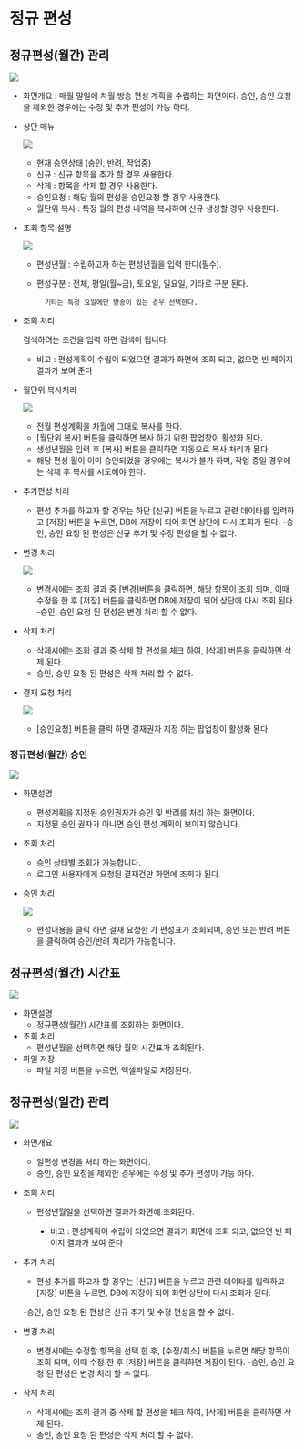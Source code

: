 # 정규 편성

## 정규편성(월간) 관리

![](image_20160125_094723_capture.png)

- 화면개요 : 매월 말일에 차월 방송 편성 계획을 수립하는 화면이다. 승인, 승인 요청을 제외한 경우에는 수정 및 추가 편성이 가능 하다. 

- 상단 매뉴

    ![](image_20160125_094812_capture.png)

    - 현재 승인상태 (승인, 반려, 작업중)
    - 신규 : 신규 항목을 추가 할 경우 사용한다.
    - 삭제 : 항목을 삭제 할 경우 사용한다.
    - 승인요청 : 해당 월의 편성을 승인요청 할 경우 사용한다.
    - 월단위 복사 : 특정 월의 편성 내역을 복사하여 신규 생성할 경우 사용한다.

- 조회 항목 설명

    ![](image_20160125_094908_capture.png)

    - 편성년월 : 수립하고자 하는 편성년월을 입력 한다(필수).
    - 편성구분 : 전체, 평일(월~금), 토요일, 일요일, 기타로 구분 된다.

            기타는 특정 요일에만 방송이 있는 경우 선택한다.

- 조회 처리

    검색하려는 조건을 입력 하면 검색이 됩니다.
    
    - 비고 : 편성계획이 수립이 되었으면 결과가 화면에 조회 되고, 없으면 빈 페이지 결과가 보여 준다

- 월단위 복사처리

    ![](image_20160125_094950_capture.png)

    - 전월 편성계획을 차월에 그대로 복사를 한다.
    - [월단위 복사] 버튼을 클릭하면 복사 하기 위한 팝업창이 활성화 된다.
    - 생성년월을 입력 후 [복사] 버튼을 클릭하면 자동으로 복사 처리가 된다.
    - 해당 편성 월이 이미 승인되었을 경우에는 복사가 불가 하며, 작업 중일 경우에는  삭제 후 복사를 시도해야 한다.

- 추가편성 처리
    - 편성 추가를 하고자 할 경우는 하단 [신규] 버튼을 누르고 관련 데이타를 입력하고 [저장] 버튼을 누르면, DB에 저장이 되어 화면 상단에 다시 조회가 된다.
    -승인, 승인 요청 된 편성은 신규 추가 및 수정 편성을 할 수 없다. 

- 변경 처리

    ![](image_20160125_095209_capture.png)
    - 변경시에는 조회 결과 중 [변경]버튼을 클릭하면, 해당 항목이 조회 되며, 이때 수정을 한 후 [저장] 버튼을 클릭하면 DB에 저장이 되어 상단에 다시 조회 된다.
    -승인, 승인 요청 된 편성은 변경 처리 할 수 없다. 

- 삭제 처리
    - 삭제시에는 조회 결과 중 삭제 할 편성을 체크 하여,  [삭제] 버튼을 클릭하면 삭제 된다. 
    - 승인, 승인 요청 된 편성은 삭제 처리 할 수 없다. 

- 결재 요청 처리

    ![](image_20160125_095331_capture.png)

    - [승인요청] 버튼을 클릭 하면 결재권자 지정 하는 팝업창이 활성화 된다.

### 정규편성(월간) 승인
    
![](image_20160125_095525_capture.png)

- 화면설명
    - 편성계획을 지정된 승인권자가 승인 및 반려를 처리 하는 화면이다.
    - 지정된 승인 권자가 아니면 승인 편성 계획이 보이지 않습니다.

- 조회 처리
    - 승인 상태별 조회가 가능합니다. 
    - 로그인 사용자에게 요청된 결재건만 화면에 조회가 된다.

- 승인 처리

    ![](image_20160125_095652_capture.png)

    - 편성내용을 클릭 하면 결재 요청한 가 편성표가 조회되며, 승인 또는 반려 버튼을 클릭하여 승인/반려 처리가 가능합니다.

## 정규편성(월간) 시간표

![](image_20160125_095737_capture.png)  

- 화면설명
    - 정규편성(월간) 시간표를 조회하는 화면이다.
- 조회 처리
    - 편성년월을 선택하면 해당 월의 시간표가 조회된다.
- 파일 저장
    - 파일 저장 버튼을 누르면, 엑셀파일로 저장된다.
          
## 정규편성(일간) 관리

![](image_20160125_095844_capture.png)
- 화면개요

    - 일편성 변경을 처리 하는 화면이다.  
    - 승인, 승인 요청을 제외한 경우에는 수정 및 추가 편성이 가능 하다.

- 조회 처리
    
    - 편성년월일을 선택하면 결과가 화면에 조회된다.
    
        - 비고 : 편성계획이 수립이 되었으면 결과가 화면에 조회 되고, 없으면 빈 페이지 결과가 보여 준다
            
- 추가 처리
    - 편성 추가를 하고자 할 경우는 [신규] 버튼을 누르고 관련 데이타를 입력하고 [저장] 버튼을 누르면, DB에 저장이 되어 화면 상단에 다시 조회가 된다.
    
    -승인, 승인 요청 된 편성은 신규 추가 및 수정 편성을 할 수 없다. 

- 변경 처리

    - 변경시에는 수정할 항목을 선택 한 후, [수정/취소] 버튼을 누르면 해당 항목이 조회 되며, 이때 수정 한 후 [저장] 버튼을 클릭하면 저장이 된다.
    -승인, 승인 요청 된 편성은 변경 처리 할 수 없다. 
    
- 삭제 처리

    - 삭제시에는 조회 결과 중 삭제 할 편성을 체크 하여,  [삭제] 버튼을 클릭하면 삭제 된다. 
    - 승인, 승인 요청 된 편성은 삭제 처리 할 수 없다. 



